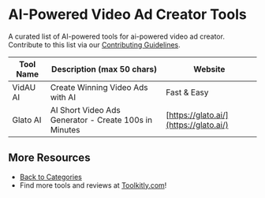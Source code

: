 # AI-Powered Video Ad Creator Tools

A curated list of AI-powered tools for ai-powered video ad creator. Contribute to this list via our [Contributing Guidelines](https://github.com/ToolkitlyAI/awesome-ai-tools/blob/master/CONTRIBUTING.md).

| Tool Name | Description (max 50 chars) | Website |
|-----------|----------------------------|---------|
| VidAU AI | Create Winning Video Ads with AI | Fast & Easy | [https://www.vidau.ai/](https://www.vidau.ai/) |
| Glato AI | AI Short Video Ads Generator - Create 100s in Minutes | [https://glato.ai/](https://glato.ai/) |

## More Resources
- [Back to Categories](https://github.com/ToolkitlyAI/awesome-ai-tools/blob/master/README.md)
- Find more tools and reviews at [Toolkitly.com](https://toolkitly.com)!
